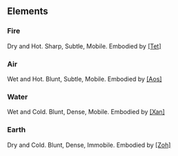 ## Elements
### Fire
Dry and Hot.  Sharp, Subtle, Mobile.
Embodied by [[Tet]](divine)
### Air
Wet and Hot. Blunt, Subtle, Mobile.
Embodied by [[Aos]](divine)
### Water
Wet and Cold. Blunt, Dense, Mobile.
Embodied by [[Xan]](divine)
### Earth
Dry and Cold. Blunt, Dense, Immobile.
Embodied by [[Zoh]](divine)